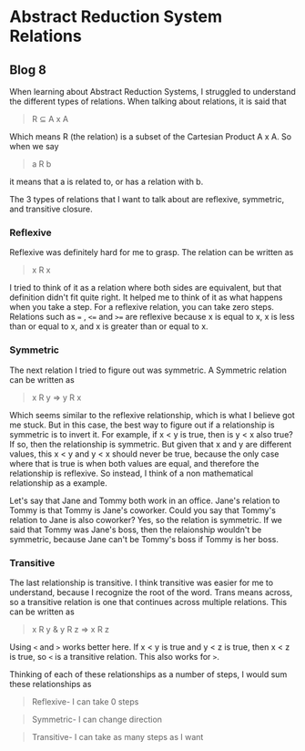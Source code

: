 # Abstract Reduction System Relations
## Blog 8

When learning about Abstract Reduction Systems, I struggled to understand the different types of relations.
When talking about relations, it is said that

> R ⊆ A x A

Which means R (the relation) is a subset of the Cartesian Product A x A. So when we say

> a R b

it means that a is related to, or has a relation with b.

The 3 types of relations that I want to talk about are reflexive, symmetric, and transitive closure.

### Reflexive

Reflexive was definitely hard for me to grasp. The relation can be written as

> x R x

I tried to think of it as a relation where both sides are equivalent, but that definition didn't fit quite right. It helped me to think of it as what happens when you take a step. For a reflexive relation, you can take zero steps. Relations such as `=` , `<=` and `>=` are reflexive because x is equal to x, x is less than or equal to x, and x is greater than or equal to x.

### Symmetric

The next relation I tried to figure out was symmetric. A Symmetric relation can be written as

> x R y => y R x

Which seems similar to the reflexive relationship, which is what I believe got me stuck. But in this case, the best way to figure out if a relationship is symmetric is to invert it. For example, if x < y is true, then is y < x also true? If so, then the relationship is symmetric. But given that x and y are different values, this x < y and y < x should never be true, because the only case where that is true is when both values are equal, and therefore the relationship is reflexive. So instead, I think of a non mathematical relationship as a example.

Let's say that Jane and Tommy both work in an office. Jane's relation to Tommy is that Tommy is Jane's coworker. Could you say that Tommy's relation to Jane is also coworker? Yes, so the relation is symmetric. If we said that Tommy was Jane's boss, then the relaionship wouldn't be symmetric, because Jane can't be Tommy's boss if Tommy is her boss.

### Transitive

The last relationship is transitive. I think transitive was easier for me to understand, because I recognize the root of the word. Trans means across, so a transitive relation is one that continues across multiple relations. This can be written as

> x R y & y R z => x R z

Using `<` and `>` works better here. If x < y is true and y < z is true, then x < z is true, so `<` is a transitive relation. This also works for `>`.

Thinking of each of these relationships as a number of steps, I would sum these relationships as

> Reflexive- I can take 0 steps

> Symmetric- I can change direction

> Transitive- I can take as many steps as I want
